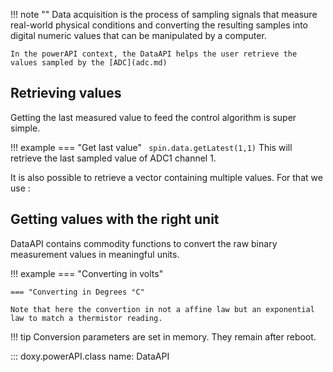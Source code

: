 !!! note ""
    Data acquisition is the process of sampling signals that measure real-world physical conditions and converting the resulting samples into digital numeric values that can be manipulated by a computer.

    In the powerAPI context, the DataAPI helps the user retrieve the values sampled by the [ADC](adc.md)

## Retrieving values

Getting the last measured value to feed the control algorithm is super simple. 

!!! example 
    === "Get last value"
        ``` 
            spin.data.getLatest(1,1)
        ```
        This will retrieve the last sampled value of ADC1 channel 1. 

It is also possible to retrieve a vector containing multiple values. For that we use :


## Getting values with the right unit

DataAPI contains commodity functions to convert the raw binary measurement values in meaningful units. 

!!! example 
    === "Converting in volts"

    === "Converting in Degrees °C"

    Note that here the convertion in not a affine law but an exponential law to match a thermistor reading.

!!! tip 
    Conversion parameters are set in memory. They remain after reboot.

::: doxy.powerAPI.class
name: DataAPI